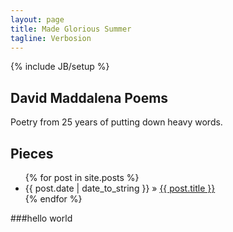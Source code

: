 ```yaml
---
layout: page
title: Made Glorious Summer
tagline: Verbosion
---
```

{% include JB/setup %}

## David Maddalena Poems

Poetry from 25 years of putting down heavy words.
    
## Pieces


<ul class="posts">
  {% for post in site.posts %}
    <li><span>{{ post.date | date_to_string }}</span> &raquo; <a href="{{ BASE_PATH }}{{ post.url }}">{{ post.title }}</a></li>
  {% endfor %}
</ul>


###hello world
